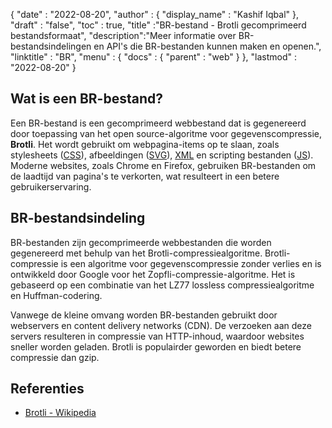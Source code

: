 {
  "date" : "2022-08-20",
  "author" : {
    "display_name" : "Kashif Iqbal"
},
  "draft" : "false",
  "toc" : true,
  "title" :"BR-bestand - Brotli gecomprimeerd bestandsformaat",
  "description":"Meer informatie over BR-bestandsindelingen en API's die BR-bestanden kunnen maken en openen.",
  "linktitle" : "BR",
  "menu" : {
    "docs" : {
      "parent" : "web"
}
},
  "lastmod" : "2022-08-20"
}

## Wat is een BR-bestand?

Een BR-bestand is een gecomprimeerd webbestand dat is gegenereerd door toepassing van het open source-algoritme voor gegevenscompressie, **Brotli**. Het wordt gebruikt om webpagina-items op te slaan, zoals stylesheets ([CSS](/nl/web/css/)), afbeeldingen ([SVG](/nl/page-description-language/svg/)), [XML](/nl/web/xml/) en scripting bestanden ([JS](/nl/web/js/)). Moderne websites, zoals Chrome en Firefox, gebruiken BR-bestanden om de laadtijd van pagina's te verkorten, wat resulteert in een betere gebruikerservaring.

## BR-bestandsindeling

BR-bestanden zijn gecomprimeerde webbestanden die worden gegenereerd met behulp van het Brotli-compressiealgoritme. Brotli-compressie is een algoritme voor gegevenscompressie zonder verlies en is ontwikkeld door Google voor het Zopfli-compressie-algoritme. Het is gebaseerd op een combinatie van het LZ77 lossless compressiealgoritme en Huffman-codering.

Vanwege de kleine omvang worden BR-bestanden gebruikt door webservers en content delivery networks (CDN). De verzoeken aan deze servers resulteren in compressie van HTTP-inhoud, waardoor websites sneller worden geladen. Brotli is populairder geworden en biedt betere compressie dan gzip.

## Referenties

* [Brotli - Wikipedia](https://en.wikipedia.org/wiki/Brotli)

